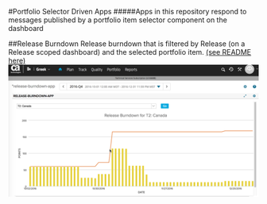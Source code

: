 #Portfolio Selector Driven Apps
#####Apps in this repository respond to messages published by a portfolio item selector component on the dashboard

##Release Burndown
Release burndown that is filtered by Release (on a Release scoped dashboard) and the selected portfolio item. 
[(see README here)](/release-burndown-app/README.md) 
![ScreenShot](images/release-burndown-app.png)  